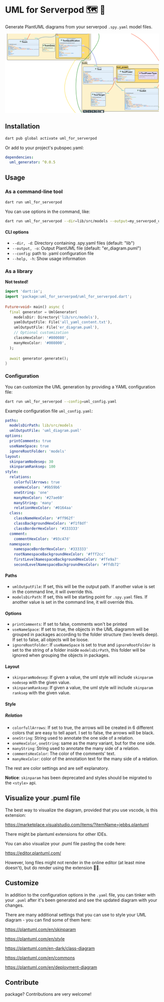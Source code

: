 


# UML for Serverpod 🗺️ 🚀

Generate PlantUML diagrams from your serverpod `.spy.yaml` model files.

![Example UML Diagram with Colored Arrows](images/diagram_namespace_color_arrows.png)

## Installation

```bash
dart pub global activate uml_for_serverpod
```

Or add to your project's pubspec.yaml:

```yaml
dependencies:
  uml_generator: ^0.0.5
```

## Usage

### As a command-line tool

```bash
dart run uml_for_serverpod 
```
You can use options in the command, like:

```bash
dart run uml_for_serverpod --dir=lib/src/models --output=my_serverpod_uml_diagram.puml
```
#### CLI options

- `--dir, -d`: Directory containing .spy.yaml files (default: "lib")
- `--output, -o`: Output PlantUML file (default: "er_diagram.puml")
- `--config`: path to .yaml configuration file
- `--help, -h`: Show usage information

### As a library

**Not tested!**
```dart
import 'dart:io';
import 'package:uml_for_serverpod/uml_for_serverpod.dart';

Future<void> main() async {
  final generator = UmlGenerator(
    modelsDir: Directory('lib/src/models'),
    yamlOutputFile: File('all_yaml_content.txt'),
    umlOutputFile: File('er_diagram.puml'),
    // Optional customization
    classHexColor: '#800080',
    manyHexColor: '#008000',
  );
  
  await generator.generate();
}
```

### Configuration

You can customize the UML generation by providing a YAML configuration file:

```bash
dart run uml_for_serverpod --config=uml_config.yaml
```

Example configuration file `uml_config.yaml`:

```yaml
paths:
  modelsDirPath: lib/src/models
  umlOutputFile: 'uml_diagram.puml'
options:
  printComments: true
  useNameSpace: true
  ignoreRootFolder: 'models'
layout:
  skinparamNodesep: 30
  skinparamRanksep: 100
style:
  relations:
    colorfullArrows: true
    oneHexColor: '#9b59b6'
    oneString: 'one'
    manyHexColor: '#27ae60'
    manyString: 'many'
    relationHexColor: '#0164aa'
  class:  
    classNameHexColor: '#ff962f'
    classBackgroundHexColor: '#f1f8df'
    classBorderHexColor: '#333333'
  comment:
    commentHexColor: '#93c47d'
  namespace:
    namespaceBorderHexColor: '#333333'
    rootNamespaceBackgroundHexColor: '#fff2cc'
    firstLevelNamespaceBackgroundHexColor: '#ffe9a7'
    secondLevelNamespaceBackgroundHexColor: '#ffdb72'
```
#### Paths
- `umlOutputFile`: If set, this will be the output path. If another value is set in the command line, it will override this.
- `modelsDirPath`: If set, this will be starting point for `.spy.yaml` files. If another value is set in the command line, it will override this.
#### Options
- `printComments`: If set to false, comments won't be printed
- `useNameSpace`: If set to true, the objects in the UML diagramm will be grouped in packages according to the folder structure (two levels deep). If set to false, all objects will be loose.
- `ignoreRootFolder`: If `useNameSpace` is set to true and `ignoreRootFolder` is set to the string of a folder inside `modelsDirPath`, this folder will be ignored when grouping the objects in packages.
#### Layout
- `skinparamNodesep`: If given a value, the uml style will include `skinparam nodesep` with the given value.
- `skinparamRanksep`:  If given a value, the uml style will include `skinparam ranksep` with the given value.
#### Style
##### Relation
- `colorfullArrows`: If set to true, the arrows will be created in 6 different colors that are easy to tell apart. I set to false, the arrows will be black.
- `oneString`: String used to annotate the one side of a relation.
- `oneHexColor`, `oneString`: same as the many variant, but for the one side.
- `manyString`: String used to annotate the many side of a relation.
- `commentsHexColor`: The color of the comments' text.
- `manyHexColor`: color of the annotation text for the many side of a relation.

The rest are color settings and are self explanatory.

**Notice**: `skinparam` has been deprecated and styles should be migrated to the `<style>` api.

## Visualize your .puml file

The best way to visualize the diagram, provided that you use vscode, is this extension:

https://marketplace.visualstudio.com/items/?itemName=jebbs.plantuml

There might be plantuml extensions for other IDEs.

You can also visualize your .puml file pasting the code here:

https://editor.plantuml.com/

However, long files might not render in the online editor (at least mine doesn't), but do render using the extension 🤷‍♂️.

## Customize

In addition to the configuration options in the `.yaml` file, you can tinker with your `.puml` after it's been generated and see the updated diagram with your changes. 

There are many additional settings that you can use to style your UML diagram - you can find some of them here:

https://plantuml.com/en/skinparam

https://plantuml.com/en/style

https://plantuml.com/en-dark/class-diagram

https://plantuml.com/en/commons

https://plantuml.com/en/deployment-diagram

## Contribute

package? Contributions are very welcome!
